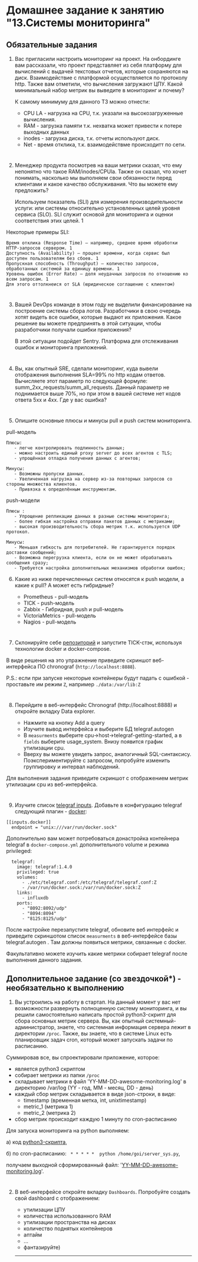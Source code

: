 # Домашнее задание к занятию "13.Системы мониторинга"

## Обязательные задания

1. Вас пригласили настроить мониторинг на проект. На онбординге вам рассказали, что проект представляет из себя 
платформу для вычислений с выдачей текстовых отчетов, которые сохраняются на диск. Взаимодействие с платформой 
осуществляется по протоколу http. Также вам отметили, что вычисления загружают ЦПУ. Какой минимальный набор метрик вы
выведите в мониторинг и почему?

   К самому минимуму для данного ТЗ можно отнести:
    - CPU LA  - нагрузка на CPU, т.к. указали на высокозагруженные вычисления.
    - RAM     - загрузка памяти т.к. нехватка может привести к потере выходных данных 
    - inodes  - загрузка диска, т.к. отчеты используют диск.
    - Net     - время отклика, т.к. взаимодействме происходитт по сети.

#
2. Менеджер продукта посмотрев на ваши метрики сказал, что ему непонятно что такое RAM/inodes/CPUla. Также он сказал, 
что хочет понимать, насколько мы выполняем свои обязанности перед клиентами и какое качество обслуживания. Что вы 
можете ему предложить?

    Используем показатель (SLI) для измерения производительности услуги: или системы относительно установленных целей уровня сервиса (SLO). SLI служит основой для мониторинга и оценки соответствия этих целей.  1

Некоторые примеры SLI:

    Время отклика (Response Time) — например, среднее время обработки HTTP-запросов сервером. 1
    Доступность (Availability) — процент времени, когда сервис был доступен пользователям без сбоев. 1
    Пропускная способность (Throughput) — количество запросов, обработанных системой за единицу времени. 1
    Уровень ошибок (Error Rate) — доля неудачных запросов по отношению ко всем запросам. 1
    Для этого оттолкнеися от SLA (юридическое соглашение с клиентом)
#
3. Вашей DevOps команде в этом году не выделили финансирование на построение системы сбора логов. Разработчики в свою 
очередь хотят видеть все ошибки, которые выдают их приложения. Какое решение вы можете предпринять в этой ситуации, 
чтобы разработчики получали ошибки приложения?

   В этой ситуации подойдет Sentry. Платформа для отслеживания ошибок и мониторинга приложений. 
#
4. Вы, как опытный SRE, сделали мониторинг, куда вывели отображения выполнения SLA=99% по http кодам ответов. 
Вычисляете этот параметр по следующей формуле: summ_2xx_requests/summ_all_requests. Данный параметр не поднимается выше 
70%, но при этом в вашей системе нет кодов ответа 5xx и 4xx. Где у вас ошибка?
#
5. Опишите основные плюсы и минусы pull и push систем мониторинга.

pull-модель

```
Плюсы:
   - легче контролировать подлинность данных;
   - можно настроить единый proxy server до всех агентов с TLS;
   - упрощённая отладка получения данных с агентов;

Минусы:
   - Возможны пропуски данных.
   - Увеличенная нагрузка на сервер из-за повторных запросов со стороны множества клиентов.
   - Привязка к определённым инструментам.
```
push-модели
```
Плюсы :
   - Упрощение репликации данных в разные системы мониторинга;
   - более гибкая настройка отправки пакетов данных с метриками;
   - высокая производительность сбора метрик т.к. используется UDP протокол.

Минусы:
   - Меньшая гибкость для потребителей. Не гарантируется порядок доставки сообщений;
   - Возможна перегрузка клиента, если он не может обрабатывать сообщения сразу;
   - Требуется настройка дополнительных механизмов обработки ошибок;
```
   
6. Какие из ниже перечисленных систем относятся к push модели, а какие к pull? А может есть гибридные?

    - Prometheus - pull-модель
    - TICK - push-модель
    - Zabbix - Гибридная, push и pull-модель
    - VictoriaMetrics - pull-модель
    - Nagios - pull-модель
#
7. Склонируйте себе [репозиторий](https://github.com/influxdata/sandbox/tree/master) и запустите TICK-стэк, 
используя технологии docker и docker-compose.

В виде решения на это упражнение приведите скриншот веб-интерфейса ПО chronograf (`http://localhost:8888`). 

P.S.: если при запуске некоторые контейнеры будут падать с ошибкой - проставьте им режим `Z`, например
`./data:/var/lib:Z`
#
8. Перейдите в веб-интерфейс Chronograf (http://localhost:8888) и откройте вкладку Data explorer.
        
    - Нажмите на кнопку Add a query
    - Изучите вывод интерфейса и выберите БД telegraf.autogen
    - В `measurments` выберите cpu->host->telegraf-getting-started, а в `fields` выберите usage_system. Внизу появится график утилизации cpu.
    - Вверху вы можете увидеть запрос, аналогичный SQL-синтаксису. Поэкспериментируйте с запросом, попробуйте изменить группировку и интервал наблюдений.

Для выполнения задания приведите скриншот с отображением метрик утилизации cpu из веб-интерфейса.
#
9. Изучите список [telegraf inputs](https://github.com/influxdata/telegraf/tree/master/plugins/inputs). 
Добавьте в конфигурацию telegraf следующий плагин - [docker](https://github.com/influxdata/telegraf/tree/master/plugins/inputs/docker):
```
[[inputs.docker]]
  endpoint = "unix:///var/run/docker.sock"
```

Дополнительно вам может потребоваться донастройка контейнера telegraf в `docker-compose.yml` дополнительного volume и 
режима privileged:
```
  telegraf:
    image: telegraf:1.4.0
    privileged: true
    volumes:
      - ./etc/telegraf.conf:/etc/telegraf/telegraf.conf:Z
      - /var/run/docker.sock:/var/run/docker.sock:Z
    links:
      - influxdb
    ports:
      - "8092:8092/udp"
      - "8094:8094"
      - "8125:8125/udp"
```

После настройке перезапустите telegraf, обновите веб интерфейс и приведите скриншотом список `measurments` в 
веб-интерфейсе базы telegraf.autogen . Там должны появиться метрики, связанные с docker.

Факультативно можете изучить какие метрики собирает telegraf после выполнения данного задания.

## Дополнительное задание (со звездочкой*) - необязательно к выполнению

1. Вы устроились на работу в стартап. На данный момент у вас нет возможности развернуть полноценную систему 
мониторинга, и вы решили самостоятельно написать простой python3-скрипт для сбора основных метрик сервера. Вы, как 
опытный системный-администратор, знаете, что системная информация сервера лежит в директории `/proc`. 
Также, вы знаете, что в системе Linux есть  планировщик задач cron, который может запускать задачи по расписанию.

Суммировав все, вы спроектировали приложение, которое:
- является python3 скриптом
- собирает метрики из папки `/proc`
- складывает метрики в файл 'YY-MM-DD-awesome-monitoring.log' в директорию /var/log 
(YY - год, MM - месяц, DD - день)
- каждый сбор метрик складывается в виде json-строки, в виде:
  + timestamp (временная метка, int, unixtimestamp)
  + metric_1 (метрика 1)
  + metric_2 (метрика 2)
- сбор метрик происходит каждую 1 минуту по cron-расписанию

Для запуска мониторинга на python выполняем:
   
   а) код [python3-скрипта](server_sys.py),
   
   б) по cron-расписанию: ``` * * * * *  python /home/goi/server_sys.py```,

получаем выходной сформированный файл: '[YY-MM-DD-awesome-monitoring.log](2025-03-14-awesome-monitoring.log)'.

#
2. В веб-интерфейсе откройте вкладку `Dashboards`. Попробуйте создать свой dashboard с отображением:

    - утилизации ЦПУ
    - количества использованного RAM
    - утилизации пространства на дисках
    - количество поднятых контейнеров
    - аптайм
    - ...
    - фантазируйте)
    
    ---
